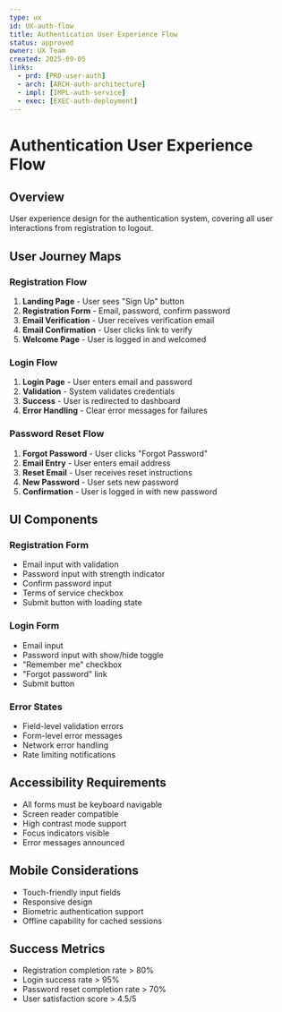 ```yaml
---
type: ux
id: UX-auth-flow
title: Authentication User Experience Flow
status: approved
owner: UX Team
created: 2025-09-05
links:
  - prd: [PRD-user-auth]
  - arch: [ARCH-auth-architecture]
  - impl: [IMPL-auth-service]
  - exec: [EXEC-auth-deployment]
---
```


# Authentication User Experience Flow

## Overview
User experience design for the authentication system, covering all user interactions from registration to logout.

## User Journey Maps

### Registration Flow
1. **Landing Page** - User sees "Sign Up" button
2. **Registration Form** - Email, password, confirm password
3. **Email Verification** - User receives verification email
4. **Email Confirmation** - User clicks link to verify
5. **Welcome Page** - User is logged in and welcomed

### Login Flow
1. **Login Page** - User enters email and password
2. **Validation** - System validates credentials
3. **Success** - User is redirected to dashboard
4. **Error Handling** - Clear error messages for failures

### Password Reset Flow
1. **Forgot Password** - User clicks "Forgot Password"
2. **Email Entry** - User enters email address
3. **Reset Email** - User receives reset instructions
4. **New Password** - User sets new password
5. **Confirmation** - User is logged in with new password

## UI Components

### Registration Form
- Email input with validation
- Password input with strength indicator
- Confirm password input
- Terms of service checkbox
- Submit button with loading state

### Login Form
- Email input
- Password input with show/hide toggle
- "Remember me" checkbox
- "Forgot password" link
- Submit button

### Error States
- Field-level validation errors
- Form-level error messages
- Network error handling
- Rate limiting notifications

## Accessibility Requirements
- All forms must be keyboard navigable
- Screen reader compatible
- High contrast mode support
- Focus indicators visible
- Error messages announced

## Mobile Considerations
- Touch-friendly input fields
- Responsive design
- Biometric authentication support
- Offline capability for cached sessions

## Success Metrics
- Registration completion rate > 80%
- Login success rate > 95%
- Password reset completion rate > 70%
- User satisfaction score > 4.5/5
